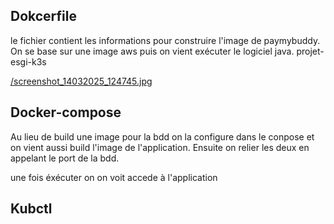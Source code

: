 ## Dokcerfile
le fichier contient les informations pour construire l'image de paymybuddy. 
On se base sur une image aws puis on vient exécuter le logiciel java.
    projet-esgi-k3s

[/screenshot_14032025_124745.jpg](https://github.com/demiurges-tech/projet-esgi-k3s/blob/main/screenshot_14032025_124745.jpg)

## Docker-compose
Au lieu de build une image pour la bdd on la configure dans le conpose et on vient aussi build l'image de l'application.
Ensuite on relier les deux en appelant le port de la bdd.

une fois éxécuter on on voit accede à l'application


## Kubctl
